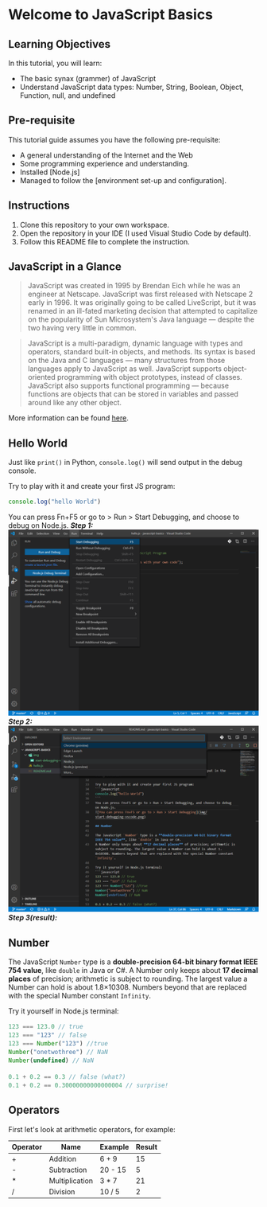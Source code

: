 # Welcome to JavaScript Basics

## Learning Objectives

In this tutorial, you will learn:
+ The basic synax (grammer) of JavaScript
+ Understand JavaScript data types: Number, String, Boolean, Object, Function, null, and undefined

## Pre-requisite
This tutorial guide assumes you have the following pre-requisite:
+ A general understanding of the Internet and the Web
+ Some programming experience and understanding.
+ Installed [Node.js]
+ Managed to follow the [environment set-up and configuration].

## Instructions
1. Clone this repository to your own workspace.
2. Open the repository in your IDE (I used Visual Studio Code by default).
3. Follow this README file to complete the instruction.

## JavaScript in a Glance

> JavaScript was created in 1995 by Brendan Eich while he was an engineer at Netscape. JavaScript was first released with Netscape 2 early in 1996. It was originally going to be called LiveScript, but it was renamed in an ill-fated marketing decision that attempted to capitalize on the popularity of Sun Microsystem's Java language — despite the two having very little in common.

> JavaScript is a multi-paradigm, dynamic language with types and operators, standard built-in objects, and methods. Its syntax is based on the Java and C languages — many structures from those languages apply to JavaScript as well. JavaScript supports object-oriented programming with object prototypes, instead of classes. JavaScript also supports functional programming — because functions are objects that can be stored in variables and passed around like any other object.

More information can be found [here](https://developer.mozilla.org/en-US/docs/Web/JavaScript/A_re-introduction_to_JavaScript). 

## Hello World

Just like `print()` in Python, `console.log()` will send output in the debug console.

Try to play with it and create your first JS program:
```javascript
console.log("hello World")
```
You can press Fn+F5 or go to > Run > Start Debugging, and choose to debug on Node.js.
***Step 1:***
![You can press Fn+F5 or go to > Run > Start Debugging](img/start-debugging-vscode.png)
***Step 2:***
![Choose to debug on Node.js](img/debug-on-node-js.png)
***Step 3(result):***


## Number

The JavaScript `Number` type is a **double-precision 64-bit binary format IEEE 754 value**, like `double` in Java or C#.
A Number only keeps about **17 decimal places** of precision; arithmetic is subject to rounding. The largest value a Number can hold is about 1.8×10308. Numbers beyond that are replaced with the special Number constant `Infinity`.

Try it yourself in Node.js terminal:
```javascript
123 === 123.0 // true
123 === "123" // false
123 === Number("123") //true
Number("onetwothree") // NaN
Number(undefined) // NaN

0.1 + 0.2 == 0.3 // false (what?)
0.1 + 0.2 == 0.30000000000000004 // surprise!

```

## Operators

First let's look at arithmetic operators, for example:

|Operator |	Name          | Example | Result
|----------------| ----------------- | ---------------- | ----------------
|+        |	Addition      |	6 + 9  | 15 
|-        |	Subtraction	  | 20 - 15 | 5
|*        |	Multiplication| 3 * 7 | 21
|/        |	Division      | 10 / 5 | 2

